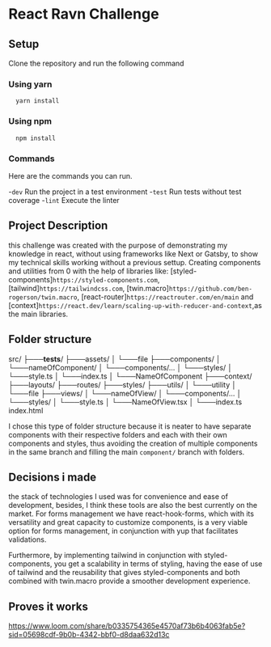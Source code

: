 # React Ravn Challenge

## Setup

Clone the repository and run the following command

### Using yarn
```
  yarn install
```

### Using npm
```
  npm install
``` 

### Commands
Here are the commands you can run.

-`dev` Run the project in a test environment
-`test` Run tests without test coverage
-`lint` Execute the linter

## Project Description
this challenge was created with the purpose of demonstrating my knowledge in react, without using frameworks like Next or Gatsby, to show my technical skills working without a previous settup. Creating components and utilities from 0 with the help of libraries like: [styled-components]`https://styled-components.com`, [tailwind]`https://tailwindcss.com`, [twin.macro]`https://github.com/ben-rogerson/twin.macro`, [react-router]`https://reactrouter.com/en/main` and [context]`https://react.dev/learn/scaling-up-with-reducer-and-context`,as the main libraries.

## Folder structure
src/
├───__tests__/
├───assets/
│   └───file
├───components/
│   └───nameOfComponent/
│       └───components/...
│       └───styles/
│           └───style.ts
│       └───index.ts
│       └───NameOfComponent
├───context/
├───layouts/
├───routes/
├───styles/
├───utils/
│   └───utility
│       └───file
├───views/
│   └───nameOfView/
│       └───components/...
│       └───styles/
│           └───style.ts
│       └───NameOfView.tsx
│       └───index.ts
index.html

I chose this type of folder structure because it is neater to have separate components with their respective folders and each with their own components and styles, thus avoiding the creation of multiple components in the same branch and filling the main `component/` branch with folders.

## Decisions i made
the stack of technologies I used was for convenience and ease of development, besides, I think these tools are also the best currently on the market. For forms management we have react-hook-forms, which with its versatility and great capacity to customize components, is a very viable option for forms management, in conjunction with yup that facilitates validations.

Furthermore, by implementing tailwind in conjunction with styled-components, you get a scalability in terms of styling, having the ease of use of tailwind and the reusability that gives styled-components and both combined with twin.macro provide a smoother development experience.

## Proves it works
https://www.loom.com/share/b0335754365e4570af73b6b4063fab5e?sid=05698cdf-9b0b-4342-bbf0-d8daa632d13c

